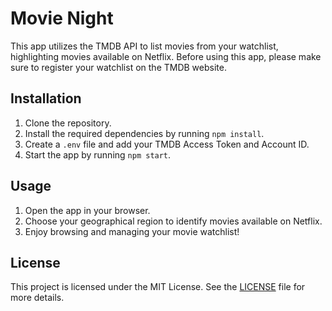 # Movie Night

This app utilizes the TMDB API to list movies from your watchlist, highlighting movies available on Netflix. Before using this app, please make sure to register your watchlist on the TMDB website.

## Installation

1. Clone the repository.
2. Install the required dependencies by running `npm install`.
3. Create a `.env` file and add your TMDB Access Token and Account ID.
4. Start the app by running `npm start`.

## Usage

1. Open the app in your browser.
2. Choose your geographical region to identify movies available on Netflix.
3. Enjoy browsing and managing your movie watchlist!

## License

This project is licensed under the MIT License. See the [LICENSE](LICENSE) file for more details.
